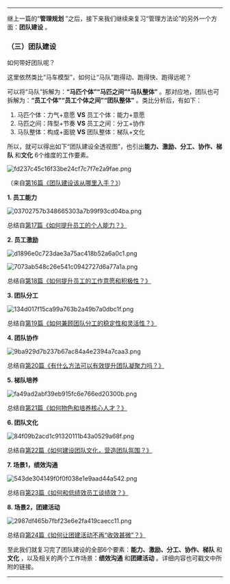 --------------------

继上一篇的“**管理规划** ”之后，接下来我们继续来复习“管理方法论”的另外一个方面：**团队建设** 。

### （三）团队建设

如何带好团队呢？

这里依然类比“马车模型”，如何让“马队”跑得动、跑得快、跑得远呢？

可以将“马队”拆解为：**“马匹个体”“马匹之间”“马队整体”** 。那对应地，团队也可拆解为：**“员工个体”“员工个体之间”“团队整体”** 。类比分析后，有如下：

1.  马匹个体：力气+意愿 **VS**  员工个体：能力+意愿
2.  马匹之间：阵型+节奏 **VS**  员工之间：分工+协作
3.  马队整体：构成+面貌 **VS**  团队整体：梯队+文化

所以，就可以得出如下“团队建设全透视图”，也引出**能力、激励、分工、协作、梯队** 和**文化** 6个维度的工作要素。

![fd237c45c16f33be24cf7c7f7e2a9fae.png][]

（来自[第16篇《团队建设该从哪里入手？》][16]）

**1. 员工能力** 

![03702757b348665303a7b99f93cd04ba.png][]

总结自[第17篇《如何提升员工的个人能力？》][17]

**2. 员工激励** 

![d1896e0c723dae3a75ac418b52a6a0c1.png][]

![7073ab548c26e541c0942727d6a77a1a.png][]

总结自[第18篇《如何提升员工的工作意愿和积极性？》][18]

**3. 团队分工** 

![134d017f15ca99a763b2a49b7a0dbc1f.png][]

总结自[第19篇《如何兼顾团队分工的稳定性和灵活性？》][19]

**4. 团队协作** 

![9ba929d7b237b67ac84a4e2394a7caa3.png][]

总结自[第20篇《有什么方法可以有效提升团队凝聚力吗？》][20]

**5. 梯队培养** 

![fa49ad2abf39eb915fc6e766ed20300b.png][]

总结自[第21篇《如何物色和培养核心人才？》][21]

**6. 团队文化** 

![84f09b2acd1c91320111b43a0529a68f.png][]

总结自[第22篇《如何建设团队文化，营造团队氛围？》][22]

**7. 场景1，绩效沟通** 

![543de304149f0f0f038e1e9aad44a542.png][]

总结自[第23篇《如何和低绩效员工谈绩效？》][23]

**8. 场景2，团建活动** 

![2987df465b7fbf23e6e2fa419caecc11.png][]

总结自[第24篇《如何让团建活动不再“收效甚微”？》][24]

至此我们就复习完了团队建设的全部6个要素：**能力、激励、分工、协作、梯队** 和**文化** ，以及相关的两个工作场景：**绩效沟通** 和**团建活动** 。详细内容也可戳文中所附的链接。

--------------------


[fd237c45c16f33be24cf7c7f7e2a9fae.png]: https://static001.geekbang.org/resource/image/fd/ae/fd237c45c16f33be24cf7c7f7e2a9fae.png
[16]: https://time.geekbang.org/column/article/40043
[03702757b348665303a7b99f93cd04ba.png]: https://static001.geekbang.org/resource/image/03/ba/03702757b348665303a7b99f93cd04ba.png
[17]: https://time.geekbang.org/column/article/40277
[d1896e0c723dae3a75ac418b52a6a0c1.png]: https://static001.geekbang.org/resource/image/d1/c1/d1896e0c723dae3a75ac418b52a6a0c1.png
[7073ab548c26e541c0942727d6a77a1a.png]: https://static001.geekbang.org/resource/image/70/1a/7073ab548c26e541c0942727d6a77a1a.png
[18]: https://time.geekbang.org/column/article/40313
[134d017f15ca99a763b2a49b7a0dbc1f.png]: https://static001.geekbang.org/resource/image/13/1f/134d017f15ca99a763b2a49b7a0dbc1f.png
[19]: https://time.geekbang.org/column/article/40513
[9ba929d7b237b67ac84a4e2394a7caa3.png]: https://static001.geekbang.org/resource/image/9b/a3/9ba929d7b237b67ac84a4e2394a7caa3.png
[20]: https://time.geekbang.org/column/article/40516
[fa49ad2abf39eb915fc6e766ed20300b.png]: https://static001.geekbang.org/resource/image/fa/0b/fa49ad2abf39eb915fc6e766ed20300b.png
[21]: https://time.geekbang.org/column/article/40771
[84f09b2acd1c91320111b43a0529a68f.png]: https://static001.geekbang.org/resource/image/84/8f/84f09b2acd1c91320111b43a0529a68f.png
[22]: https://time.geekbang.org/column/article/40772
[543de304149f0f0f038e1e9aad44a542.png]: https://static001.geekbang.org/resource/image/54/42/543de304149f0f0f038e1e9aad44a542.png
[23]: https://time.geekbang.org/column/article/40776
[2987df465b7fbf23e6e2fa419caecc11.png]: https://static001.geekbang.org/resource/image/29/11/2987df465b7fbf23e6e2fa419caecc11.png
[24]: https://time.geekbang.org/column/article/40780

